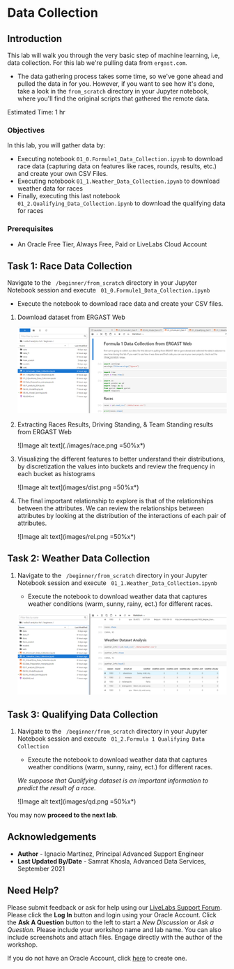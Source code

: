 # Data Collection

## Introduction

This lab will walk you through the very basic step of machine learning, i.e, data collection. For this lab we're pulling data from ```ergast.com```. 

* The data gathering process takes some time, so we've gone ahead and pulled the data in for you. However, if you want to see how it's done, take a look in the ```from_scratch``` directory in your Jupyter notebook, where you'll find the original scripts that gathered the remote data.

Estimated Time: 1 hr


### Objectives

In this lab, you will gather data by:
* Executing notebook ```01_0.Formule1_Data_Collection.ipynb``` to download race data (capturing data on features like  races, rounds, results, etc.) and create your own CSV Files. 
* Executing notebook ```01_1.Weather_Data_Collection.ipynb``` to download weather data for races
* Finally, executing this last notebook ```01_2.Qualifying_Data_Collection.ipynb``` to download the qualifying data for races

### Prerequisites

* An Oracle Free Tier, Always Free, Paid or LiveLabs Cloud Account


## **Task 1**: Race Data Collection

Navigate to the ``` /beginner/from_scratch``` directory in your Jupyter Notebook session and execute ``` 01_0.Formule1_Data_Collection.ipynb```

   * Execute the notebook to download race data and create your CSV files. 

1. Download dataset from ERGAST Web
    
    ![Image alt text](images/f1data.png)

2. Extracting Races Results, Driving Standing, & Team Standing results from ERGAST Web

    ![Image alt text](./images/race.png =50%x*)

3. Visualizing the different features to better understand their distributions, by discretization the values into buckets and review the frequency in each bucket as histograms

    ![Image alt text](images/dist.png =50%x*)

4. The final important relationship to explore is that of the relationships between the attributes. We can review the relationships between attributes by looking at the distribution of the interactions of each pair of attributes.

    ![Image alt text](images/rel.png =50%x*)


## **Task 2:** Weather Data Collection 

1. Navigate to the ``` /beginner/from_scratch``` directory in your Jupyter Notebook session and execute ``` 01_1.Weather_Data_Collection.ipynb```

    * Execute the notebook to download weather data that captures weather conditions (warm, sunny, rainy, ect.) for different races. 

    ![Image alt text](images/weather.png)


## **Task 3:** Qualifying Data Collection 

1. Navigate to the ``` /beginner/from_scratch``` directory in your Jupyter Notebook session and execute ``` 01_2.Formula 1 Qualifying Data Collection```

    * Execute the notebook to download weather data that captures weather conditions (warm, sunny, rainy, ect.) for different races. 

    *We suppose that Qualifying dataset is an important information to predict the result of a race.*

    ![Image alt text](images/qd.png =50%x*)


You may now **proceed to the next lab**.

## Acknowledgements
* **Author** - Ignacio Martinez, Principal Advanced Support Engineer
* **Last Updated By/Date** - Samrat Khosla, Advanced Data Services, September 2021


## Need Help?
Please submit feedback or ask for help using our [LiveLabs Support Forum](https://community.oracle.com/tech/developers/categories/livelabsdiscussions). Please click the **Log In** button and login using your Oracle Account. Click the **Ask A Question** button to the left to start a *New Discussion* or *Ask a Question*.  Please include your workshop name and lab name.  You can also include screenshots and attach files.  Engage directly with the author of the workshop.

If you do not have an Oracle Account, click [here](https://profile.oracle.com/myprofile/account/create-account.jspx) to create one.
